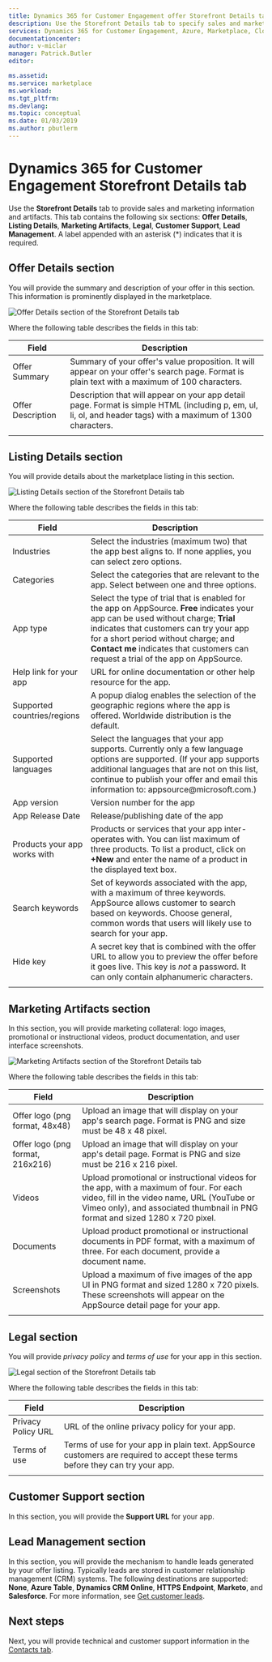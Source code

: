```yaml
---
title: Dynamics 365 for Customer Engagement offer Storefront Details tab - Azure Marketplace | Microsoft Docs
description: Use the Storefront Details tab to specify sales and marketing information for a Dynamics 365 for Customer Engagement offer.
services: Dynamics 365 for Customer Engagement, Azure, Marketplace, Cloud Partner Portal, AppSource
documentationcenter:
author: v-miclar
manager: Patrick.Butler  
editor:

ms.assetid: 
ms.service: marketplace
ms.workload: 
ms.tgt_pltfrm: 
ms.devlang: 
ms.topic: conceptual
ms.date: 01/03/2019
ms.author: pbutlerm
---
```


# Dynamics 365 for Customer Engagement Storefront Details tab

Use the **Storefront Details** tab to provide sales and marketing information and artifacts.  This tab contains the following six sections: **Offer Details**, **Listing Details**, **Marketing Artifacts**, **Legal**, **Customer Support**, **Lead Management**.  A label appended with an asterisk (*) indicates that it is required.


## Offer Details section

You will provide the summary and description of your offer in this section.  This information is prominently displayed in the marketplace.
 
![Offer Details section of the Storefront Details tab](./media/storefront-tab-offer-details.png)

Where the following table describes the fields in this tab: 

|    **Field**          |  **Description**               |
|  ---------------      |  ---------------               |
|  Offer Summary        | Summary of your offer's value proposition. It will appear on your offer's search page. Format is plain text with a maximum of 100 characters. |
|  Offer Description    | Description that will appear on your app detail page. Format is simple HTML (including p, em, ul, li, ol, and header tags) with a maximum of 1300 characters.  |
|  |  | 


## Listing Details section

You will provide details about the marketplace listing in this section.

![Listing Details section of the Storefront Details tab](./media/storefront-tab-listing-details.png)

Where the following table describes the fields in this tab: 

|    **Field**          |  **Description**               |
|  ---------------      |  ---------------               |
|  Industries           | Select the industries (maximum two) that the app best aligns to. If none applies, you can select zero options.  |
|  Categories           | Select the categories that are relevant to the app. Select between one and three options.  |
|  App type             | Select the type of trial that is enabled for the app on AppSource. **Free** indicates your app can be used without charge; **Trial** indicates that customers can try your app for a short period without charge; and **Contact me** indicates that customers can request a trial of the app on AppSource.  |
| Help link for your app | URL for online documentation or other help resource for the app.  |
| Supported countries/regions | A popup dialog enables the selection of the geographic regions where the app is offered.  Worldwide distribution is the default. |
| Supported languages   | Select the languages that your app supports. Currently only a few language options are supported.  (If your app supports additional languages that are not on this list, continue to publish your offer and email this information to: appsource\@microsoft.com.)  |
| App version           | Version number for the app    |
| App Release Date      | Release/publishing date of the app |
| Products your app works with | Products or services that your app inter-operates with. You can list maximum of three products. To list a product, click on **+New** and enter the name of a product in the displayed text box.  |
| Search keywords       | Set of keywords associated with the app, with a maximum of three keywords.  AppSource allows customer to search based on keywords.  Choose general, common words that users will likely use to search for your app.  |
|  Hide key             | A secret key that is combined with the offer URL to allow you to preview the offer before it goes live.  This key is *not* a password.  It can only contain alphanumeric characters.  |
|  |  |


## Marketing Artifacts section

In this section, you will provide marketing collateral: logo images, promotional or instructional videos, product documentation, and user interface screenshots.

![Marketing Artifacts section of the Storefront Details tab](./media/storefront-tab-market-artifacts.png)

Where the following table describes the fields in this tab: 

|      Field            |    Description                 |
|  ---------------      |  ---------------               |
| Offer logo (png format, 48x48) | Upload an image that will display on your app's search page. Format is PNG and size must be 48 x 48 pixel. |
| Offer logo (png format, 216x216) | Upload an image that will display on your app's detail page. Format is PNG and size must be 216 x 216 pixel. |
| Videos                | Upload promotional or instructional videos for the app, with a maximum of four.  For each video, fill in the video name, URL (YouTube or Vimeo only), and associated thumbnail in PNG format and sized 1280 x 720 pixel.  | 
| Documents             | Upload product promotional or instructional documents in PDF format, with a maximum of three.  For each document, provide a document name.  |
| Screenshots           | Upload a maximum of five images of the app UI in PNG format and sized 1280 x 720 pixels.  These  screenshots will appear on the AppSource detail page for your app. |
|  |  |


## Legal section

You will provide *privacy policy* and *terms of use* for your app in this section.

![Legal section of the Storefront Details tab](./media/storefront-tab-legal.png)

Where the following table describes the fields in this tab: 

|      Field            |    Description                 |
|  ---------------      |  ---------------               |
| Privacy Policy URL    | URL of the online privacy policy for your app.  |
| Terms of use          | Terms of use for your app in plain text.  AppSource customers are required to accept these terms before they can try your app. |
|  |  |


## Customer Support section

In this section, you will provide the **Support URL** for your app.


## Lead Management section

In this section, you will provide the mechanism to handle leads generated by your offer listing.  Typically leads are stored in customer relationship management (CRM) systems.  The following destinations are supported: **None**, **Azure Table**, **Dynamics CRM Online**, **HTTPS Endpoint**, **Marketo**, and **Salesforce**.  For more information, see [Get customer leads](../../cloud-partner-portal-orig/cloud-partner-portal-get-customer-leads.md).


## Next steps

Next, you will provide technical and customer support information in the [Contacts tab](./cpp-contacts-tab.md). 
